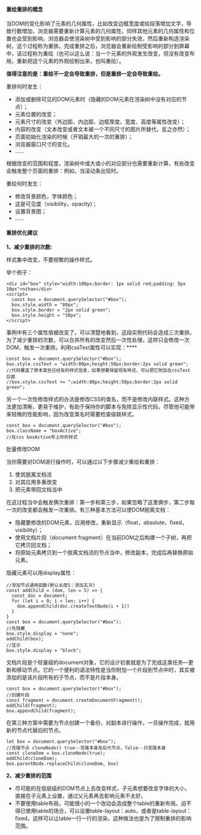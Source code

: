 #### 重绘重排的概念

当DOM的变化影响了元素的几何属性，比如改变边框宽度或给段落增加文字，导致行数增加，浏览器需要重新计算元素的几何属性，同样其他元素的几何属性和位置也会受到影响，浏览器会使渲染树中受到影响的部分失效，然后重新构造渲染树，这个过程称为重排。完成重排之后，浏览器会重新绘制受影响的部分到屏幕中，该过程称为重绘（也可以这么说：当一个元素的外观发生改变，但没有改变布局，重新把这个元素的外观绘制出来，也叫重绘）。

**值得注意的是：重绘不一定会导致重排，但是重排一定会导致重绘。**

重排何时发生：

- 添加或删除可见的DOM元素时（隐藏的DOM元素在渲染树中没有对应的节点）；
- 元素位置的改变；
- 元素尺寸的改变（外边距、内边距、边框厚度、宽度、高度等属性改变）；
- 内容的改变（文本改变或者文本被一个不同尺寸的图片所替代，反之亦然）；
- 页面初始化渲染的时候（开销最大的一次的重排）；
- 浏览器窗口尺寸的变化。
- ......

根据改变的范围和程度，渲染树中或大或小的对应部分也需要重新计算，有些改变会触发整个页面的重排：例如，当滚动条出现时。

重绘何时发生：

- 修改背景颜色，字体颜色；
- 这是可见度（visibility，opacity)；
- 设置背景图；
- ......

#### 重排优化建议

**1、减少重排的次数:**

样式集中改变，不要频繁的操作样式。

举个例子：

```
<div id="box" style="width:100px;border: 1px solid red;padding: 5px 10px">nihao</div>
<script>
  const box = document.querySelector("#box");
  box.style.width = "80px";
  box.style.border = "2px solid green";
  box.style.height = "50px";
</script>
```

事例中有三个属性值被改变了，可以清楚地看到，这段实例代码会造成三次重排。为了减少重排的次数，可以合并所有的改变然后一次性处理，这样只会修改一次DOM，触发一次重排。利用cssText属性可以实现：****

```
const box = document.querySelector("#box");
box.style.cssText = "width:80px;height:50px;border:2px solid green";
//代码覆盖了原本某些已经有的样式信息，如果想要保留现有样式，可以把它附加在cssText后面
//box.style.cssText += ";width:80px;height:50px;border:2px solid green";
```

另一个一次性修改样式的办法是修改CSS的类名，而不是修改内联样式。这种方法更加清晰，更易于维护，有助于保持你的脚本与免除显示性代码，尽管他可能带来轻微的性能影响，因为改变类名时需要检查级联样式。

```
const box = document.querySelector("#box");
box.className = "boxActive";
//在css boxActive写上你的样式
```

批量修改DOM

当你需要对DOM进行操作时，可以通过以下步骤减少重绘和重排：

1. 使其脱离文档流
2. 对其应用多重改变
3. 把元素带回文档当中

在这过程当中会触发俩次重排：第一步和第三步，如果忽略了这里俩步，第二步每一次的改变都会触发一次重排。有三种基本方法可以使DOM脱离文档：

- 隐藏要修改的DOM元素，应用修改，重新显示（float，absolute，fixed，visibility）；
- 使用文档片段（document fragment）在当前DOM之后构建一个子树，再把它拷贝回文档；
- 将原始元素拷贝到一个脱离文档流的节点当中，修改副本，完成后再替换原始元素。

隐藏元素可以用display属性：

```
//添加节点通用函数(默认长度5：添加五次)
const addChild = (dom, len = 5) => {
  const doc = document;
  for (let i = 0; i < len; i++) {
    dom.appendChild(doc.createTextNode(i + 1))
  }
}
const box = document.querySelector("#box");
//先隐藏
box.style.display = "none";
addChild(box);
//显示
box.style.display = "block";
```

文档片段是个轻量级的document对象，它的设计初衷就是为了完成这类任务—更新和移动节点。它的一个便利的语法特性是当你附加一个片段到节点中时，其实被添加的是该片段所有的子节点，而不是片段本身。

```
const box = document.querySelector("#box");
//创建片段
const fragment = document.createDocumentFragment();
addChild(fragment);
box.appendChild(fragment);
```

在第三种方案中需要为节点创建一个备份，对副本进行操作，一旦操作完成，就用新的节点代替旧的节点。

```
let box = document.querySelector("#box");
//克隆节点 cloneNode() true--克隆本身及后代节点，false--只克隆本身
const cloneDom = box.cloneNode(true);
addChild(cloneDom);
box.parentNode.replaceChild(cloneDom, box)
```

**2、减少重排的范围**

- 尽可能的在低层级的DOM节点上去改变样式，子元素想要改变字体的大小，直接在子元素上设置，通过父元素再去影响元素不太好。
- 不要使用table布局，可能很小的一个改动会造成整个table的重新布局。迫不得已使用table的场合，可以设置table-layout：auto，或者是table-layout：fixed，这样可以让table一行一行的渲染，这种做法也是为了限制重排的影响范围。